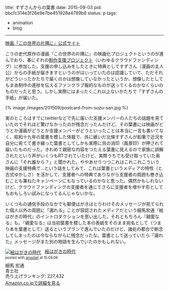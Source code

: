 title: すずさんからの葉書
date: 2015-09-03
pid: bbcfc314e3f26e9e7be451928a4789b6
status: p
tags:
- animation
- blog
---

[映画「この世界の片隅に」公式サイト][1]

こうの史代原作の漫画『この世界の片隅に』の映画化プロジェクトというのが進んでおり、春にそれの[制作支援プロジェクト][2]（いわゆるクラウドファンディング）に参加した。支援の申し込みをしたときに特典としてすずさん（漫画の主人公）からの手紙が届きますというのがはいっていたのは認識していて、ただそれがどういったかたちで届くのかは想像していなかったというか、想像したとしてもまあ制作の進捗を伝えるファンクラブ報的なものが送ってくるのかなくらいのものだったと思う。しかし実際にはまったくこれ以上ないかたちで「すずさんの手紙」が届いた。

{% image /images/201509/postcard-from-suzu-san.jpg %}

実のところはすでにtwitterなどで先に届いた支援メンバーの人たちの話題を見ていたのでそれほど驚けなかったのが残念だったんだけど、その葉書には映画がどうとか漫画がどうとか支援メンバーがどうといったことは本当に一言も書いてなく、昭和十九年の葉書を模した体裁で、呉に嫁いだ北條すずさんが鉛筆で近況を自分に宛てて書き綴った葉書としてしかも実際に呉の消印（風景印）が押されて届いたものだった。きわめて親密な内容をつたえる葉書に見えるので家族に誤解されたという声がいくつもRTされていたけど、実際うちでも受け取っていた奥さんに「それ誰から？」と聞かれた。ややあせりつつこれはこれこれこういう映画の支援特典で…という話をしてみて、これは葉書というメディアの特性（と古式ゆかしさ）を活かして、支援者への特典でありながら支援者の周囲も巻き込むことも兼ねたキャンペーンにもなっているのかなと思った。偶然かもしれないけど、クラウドファンディングの支援者を通じてさらに支援者を増やす形としてもおもしろい試みになってるんじゃないかな。

いくつもの通信手段のなかでも郵便はがきはとりわけそのメッセージが宛てられた個人以外の周囲に「漏れる」ことが容認されたメディアだという細馬宏通『絵はがきの時代』のイントロダクションを思い出した。それともちろん『親愛なる』も。『親愛なる』は当初葉書を模した本の表紙をそのまま宛名として（つまり本を葉書として）送るというプランで進んでいたのだけど、諸処の都合で断念してしまったのは今ならながらに残念だったな。葉書として送っていたら「漏れた」メッセージがまた別の物語を生んでいたのかもしれない。

<div class="amazlet-box" style="margin-bottom:0px;"><div class="amazlet-image" style="float:left;margin:0px 12px 1px 0px;"><a href="http://www.amazon.co.jp/exec/obidos/ASIN/4791762746/dotimpact-22/ref=nosim/" name="amazletlink" target="_blank"><img src="http://ecx.images-amazon.com/images/I/51DSXVXP62L._SL160_.jpg" alt="絵はがきの時代" style="border: none;" /></a></div><div class="amazlet-info" style="line-height:120%; margin-bottom: 10px"><div class="amazlet-name" style="margin-bottom:10px;line-height:120%"><a href="http://www.amazon.co.jp/exec/obidos/ASIN/4791762746/dotimpact-22/ref=nosim/" name="amazletlink" target="_blank">絵はがきの時代</a><div class="amazlet-powered-date" style="font-size:80%;margin-top:5px;line-height:120%">posted with <a href="http://www.amazlet.com/" title="amazlet" target="_blank">amazlet</a> at 15.09.09</div></div><div class="amazlet-detail">細馬 宏通 <br />青土社 <br />売り上げランキング: 227,432<br /></div><div class="amazlet-sub-info" style="float: left;"><div class="amazlet-link" style="margin-top: 5px"><a href="http://www.amazon.co.jp/exec/obidos/ASIN/4791762746/dotimpact-22/ref=nosim/" name="amazletlink" target="_blank">Amazon.co.jpで詳細を見る</a></div></div></div><div class="amazlet-footer" style="clear: left"></div></div>

[1]:	http://www.konosekai.jp/
[2]:	https://www.makuake.com/project/konosekai/